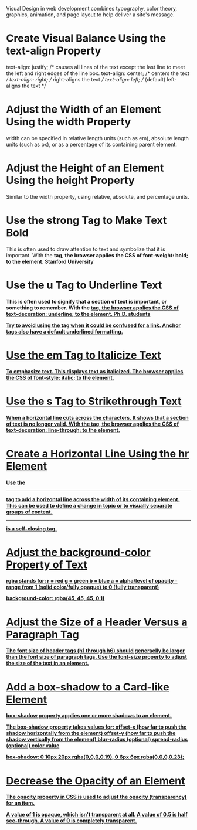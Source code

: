 Visual Design in web development combines typography, color theory, graphics, animation, and page layout to help deliver a site's message.

# Create Visual Balance Using the text-align Property

text-align: justify; /* causes all lines of the text except the last line to meet the left and right edges of the line box.
text-align: center; /* centers the text */
text-align: right; /* right-aligns the text */
text-align: left; /* (default) left-aligns the text */

# Adjust the Width of an Element Using the width Property

width can be specified in relative length units (such as em), absolute length units (such as px), or as a percentage of its containing parent element.

<style>
  img {
    width: 220px;
  }
</style>

# Adjust the Height of an Element Using the height Property

Similar to the width property, using relative, absolute, and percentage units.
<style>
  img {
    height: 20px;
  }
</style>

# Use the strong Tag to Make Text Bold
This is often used to draw attention to text and symbolize that it is important.
With the <strong> tag, the browser applies the CSS of font-weight: bold; to the element.
<strong>Stanford University</strong>

# Use the u Tag to Underline Text
This is often used to signify that a section of text is important, or something to remember.
With the <u> tag, the browser applies the CSS of text-decoration: underline; to the element.
<u>Ph.D. students</u>

Try to avoid using the <u> tag when it could be confused for a link. Anchor tags also have a default underlined formatting.

# Use the em Tag to Italicize Text
To emphasize text. This displays text as italicized.
The browser applies the CSS of font-style: italic; to the element.

# Use the s Tag to Strikethrough Text
When a horizontal line cuts across the characters. It shows that a section of text is no longer valid.
With the <s></s> tag, the browser applies the CSS of text-decoration: line-through; to the element.

# Create a Horizontal Line Using the hr Element
Use the <hr> tag to add a horizontal line across the width of its containing element.
This can be used to define a change in topic or to visually separate groups of content.
<hr> is a self-closing tag.

# Adjust the background-color Property of Text
rgba stands for:
  r = red
  g = green
  b = blue
  a = alpha/level of opacity - range from 1 (solid color/fully opaque) to 0 (fully transparent)

background-color: rgba(45, 45, 45, 0.1)

# Adjust the Size of a Header Versus a Paragraph Tag
The font size of header tags (h1 through h6) should generaelly be larger than the font size of paragraph tags.
Use the font-size property to adjust the size of the text in an element.

# Add a box-shadow to a Card-like Element
box-shadow property applies one or more shadows to an element.

The box-shadow property takes values for:
  offset-x (how far to push the shadow horizontally from the element)
  offset-y (how far to push the shadow vertically from the element)
  blur-radius (optional)
  spread-radius (optional)
  color value
  
box-shadow: 0 10px 20px rgba(0,0,0,0.19), 0 6px 6px rgba(0,0,0,0.23);

# Decrease the Opacity of an Element
The opacity property in CSS is used to adjust the opacity (transparency) for an item.

A value of 1 is opaque, which isn't transparent at all.
A value of 0.5 is half see-through.
A value of 0 is completely transparent.








